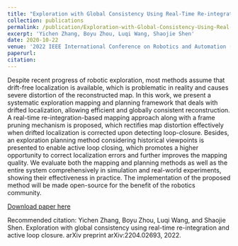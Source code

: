 ```yaml
---
title: "Exploration with Global Consistency Using Real-Time Re-integration and Active Loop Closure"
collection: publications
permalink: /publication/Exploration-with-Global-Consistency-Using-Real-Time-Re-integration-and-Active-Loop-Closure
excerpt: 'Yichen Zhang, Boyu Zhou, Luqi Wang, Shaojie Shen'
date: 2020-10-22
venue: '2022 IEEE International Conference on Robotics and Automation (ICRA)'
paperurl: 
citation: 
---
```


Despite recent progress of robotic exploration, most methods assume that drift-free localization is available, which is problematic in reality and causes severe distortion of the reconstructed map. In this work, we present a systematic exploration mapping and planning framework that deals with drifted localization, allowing efficient and globally consistent reconstruction. A real-time re-integration-based mapping approach along with a frame pruning mechanism is proposed, which rectifies map distortion effectively when drifted localization is corrected upon detecting loop-closure. Besides, an exploration planning method considering historical viewpoints is presented to enable active loop closing, which promotes a higher opportunity to correct localization errors and further improves the mapping quality. We evaluate both the mapping and planning methods as well as the entire system comprehensively in simulation and real-world experiments, showing their effectiveness in practice. The implementation of the proposed method will be made open-source for the benefit of the robotics community.

[Download paper here](https://arxiv.org/pdf/2204.02693)

Recommended citation: Yichen Zhang, Boyu Zhou, Luqi Wang, and Shaojie Shen. Exploration with global consistency using real-time re-integration and active loop closure. arXiv preprint arXiv:2204.02693, 2022.